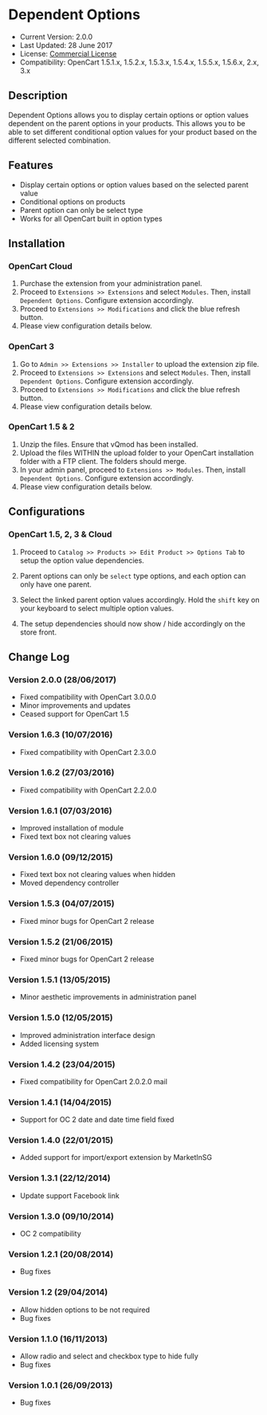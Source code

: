 # Dependent Options

* Current Version: 2.0.0
* Last Updated: 28 June 2017
* License: [Commercial License][1]
* Compatibility:
OpenCart 1.5.1.x, 1.5.2.x, 1.5.3.x, 1.5.4.x, 1.5.5.x, 1.5.6.x, 2.x, 3.x


[1]: https://www.marketinsg.com/usage-license

## Description

Dependent Options allows you to display certain options or option values dependent on the parent options in your products. This allows you to be able to set different conditional option values for your product based on the different selected combination.

## Features

* Display certain options or option values based on the selected parent value
* Conditional options on products
* Parent option can only be select type
* Works for all OpenCart built in option types

## Installation

### OpenCart Cloud

1. Purchase the extension from your administration panel.
2. Proceed to `Extensions >> Extensions` and select `Modules`. Then, install `Dependent Options`. Configure extension accordingly.
3. Proceed to `Extensions >> Modifications` and click the blue refresh button.
4. Please view configuration details below.

### OpenCart 3

1. Go to `Admin >> Extensions >> Installer` to upload the extension zip file.
2. Proceed to `Extensions >> Extensions` and select `Modules`. Then, install `Dependent Options`. Configure extension accordingly.
3. Proceed to `Extensions >> Modifications` and click the blue refresh button.
4. Please view configuration details below.

### OpenCart 1.5 & 2

1. Unzip the files. Ensure that vQmod has been installed.
2. Upload the files WITHIN the upload folder to your OpenCart installation folder with a FTP client. The folders should merge.
3. In your admin panel, proceed to `Extensions >> Modules`. Then, install `Dependent Options`. Configure extension accordingly.
4. Please view configuration details below.

## Configurations

### OpenCart 1.5, 2, 3 & Cloud

1. Proceed to `Catalog >> Products >> Edit Product >> Options Tab` to setup the option value dependencies.

2. Parent options can only be `select` type options, and each option can only have one parent.

3. Select the linked parent option values accordingly. Hold the `shift` key on your keyboard to select multiple option values.

4. The setup dependencies should now show / hide accordingly on the store front.

## Change Log

### Version 2.0.0 (28/06/2017)
* Fixed compatibility with OpenCart 3.0.0.0
* Minor improvements and updates
* Ceased support for OpenCart 1.5

### Version 1.6.3 (10/07/2016)
* Fixed compatibility with OpenCart 2.3.0.0

### Version 1.6.2 (27/03/2016)
* Fixed compatibility with OpenCart 2.2.0.0

### Version 1.6.1 (07/03/2016)
* Improved installation of module
* Fixed text box not clearing values

### Version 1.6.0 (09/12/2015)
* Fixed text box not clearing values when hidden
* Moved dependency controller

### Version 1.5.3 (04/07/2015)
* Fixed minor bugs for OpenCart 2 release

### Version 1.5.2 (21/06/2015)
* Fixed minor bugs for OpenCart 2 release

### Version 1.5.1 (13/05/2015)
* Minor aesthetic improvements in administration panel

### Version 1.5.0 (12/05/2015)
* Improved administration interface design
* Added licensing system

### Version 1.4.2 (23/04/2015)
* Fixed compatibility for OpenCart 2.0.2.0 mail

### Version 1.4.1 (14/04/2015)
* Support for OC 2 date and date time field fixed

### Version 1.4.0 (22/01/2015)
* Added support for import/export extension by MarketInSG

### Version 1.3.1 (22/12/2014)
* Update support Facebook link

### Version 1.3.0 (09/10/2014)
* OC 2 compatibility

### Version 1.2.1 (20/08/2014)
* Bug fixes

### Version 1.2 (29/04/2014)
* Allow hidden options to be not required
* Bug fixes

### Version 1.1.0 (16/11/2013)
* Allow radio and select and checkbox type to hide fully
* Bug fixes

### Version 1.0.1 (26/09/2013)
* Bug fixes